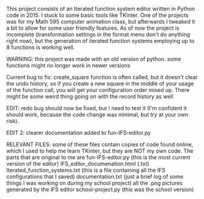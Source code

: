 This project consists of an Iterated function system editor written in Python code in 2015.  I stuck to some basic tools like TKinter.  One of the projects was for my Math 595 computer animation class, but afterwards I tweaked it a bit to allow for some user friendly features.  As of now the project is incomplete (transformation settings in the format menu don't do anything right now), but the generation of iterated function systems employing up to 8 functions is working  well.  

WARNING: this project was made with an old version of python.  some functions might no longer work in newer versions

Current bug to fix: create_square function is often called, but it doesn't clear the undo history, so if you create a new square in the middle of your usage of the function call, you will get your configuration order mixed up.  There might be some weird thing going on with the record history as well

EDIT: redo bug should now be fixed, but I need to test it (I'm confident it should work, because the code change was minimal, but try at your own risk).

EDIT 2: clearer documentation added to fun-IFS-editor.py

RELEVANT FILES:
some of these files contain copies of code found online, which I used to help me learn TKinter, but they are NOT my own code.  The parts that are original to me are
fun-IFS-editor.py (this is the most current version of the editor)
IFS_editor_documenation.html (.txt)
Iterated_function_systems.txt (this is a file containing all the IFS configurations that I saved)
documentation.txt (just a brief log of some things I was working on during my school project)
all the .png pictures generated by the IFS editor
school-project.py (this was the school version)

